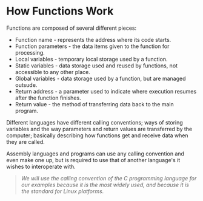 # How Functions Work

Functions are composed of several different pieces:
- Function name - represents the address where its code starts.
- Function parameters - the data items given to the function for processing.
- Local variables - temporary local storage used by a function.
- Static variables - data storage used and reused by functions, not accessible to any other place.
- Global variables - data storage used by a function, but are managed outsude.
- Return address - a parameter used to indicate where execution resumes after the function finishes.
- Return value - the method of transferring data back to the main program.

Different languages have different calling conventions; ways of storing variables and the way parameters and return values are transferred by the computer; basically describing how functions get and receive data when they are called.

Assembly languages and programs can use any calling convention and even make one up, but is required to use that of another language's it wishes to interoperate with.

> *We will use the calling convention of the C programming language for our examples because it is the most widely used, and because it is the standard for Linux platforms.*